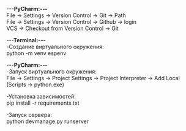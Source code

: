 **---PyCharm:---**  
File -> Settings -> Version Control -> Git -> Path  
File -> Settings -> Version Control -> Github -> login  
VCS -> Checkout from Version Control -> Git

**---Terminal:---**  
-Создание виртуального окружения:  
python -m venv espenv

**---PyCharm:---**  
-Запуск виртуального окружения:  
File -> Settings -> Project Settings -> Project Interpreter -> Add Local  (Scripts -> python.exe)

-Установка зависимостей:  
pip install -r requirements.txt

-Запуск сервера:  
python devmanage.py runserver

